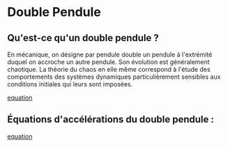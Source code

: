 # Double Pendule

## Qu'est-ce qu'un double pendule ?

En mécanique, on désigne par pendule double un pendule à l'extrémité duquel on accroche un autre pendule. Son évolution est généralement chaotique. 
La théorie du chaos en elle même correspond à l'étude des comportements des systèmes dynamiques particulièrement sensibles aux conditions initiales qui leurs sont imposées.

[equation](img/Pendule_double.gif)



## Équations d'accélérations du double pendule :

[equation](img/formules.png)

